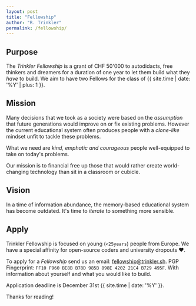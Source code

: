 ```yaml
---
layout: post
title: "Fellowship"
author: "R. Trinkler"
permalink: /fellowship/
---
```


## Purpose

The _Trinkler Fellowship_ is a grant of CHF 50'000 to autodidacts, free thinkers and dreamers for a duration of one year to let them build what they _have_ to build.
We aim to have two Fellows for the class of {{ site.time | date: '%Y' | plus: 1 }}.

## Mission

Many decisions that we took as a society were based on the _assumption_ that future generations would improve on or fix existing problems. However the current educational system often produces people with a _clone-like_ mindset unfit to tackle these problems.

What we need are _kind, emphatic and courageous_ people well-equipped to take on today's problems.

Our mission is to financial free up those that would rather create world-changing technology than sit in a classroom or cubicle.

## Vision

In a time of information abundance, the memory-based educational system has become outdated. It's time to _iterate_ to something more sensible.

## Apply

Trinkler Fellowship is focused on young (`<25years`) people from Europe. We have a special affinity for open-source coders and university dropouts ❤.

To apply for a _Fellowship_ send us an email:
<a href="mailto:fellowship@trinkler.sh?Subject=Application%20Trinkler%20Fellowship" target="_top">fellowship@trinkler.sh</a>.
PGP Fingerprint: `FF10 F960 BE8B B78D 985B 898E 4202 21C4 B729 495F`.
With information about yourself and what you would like to build.

Application deadline is December 31st {{ site.time | date: '%Y' }}.

Thanks for reading!
